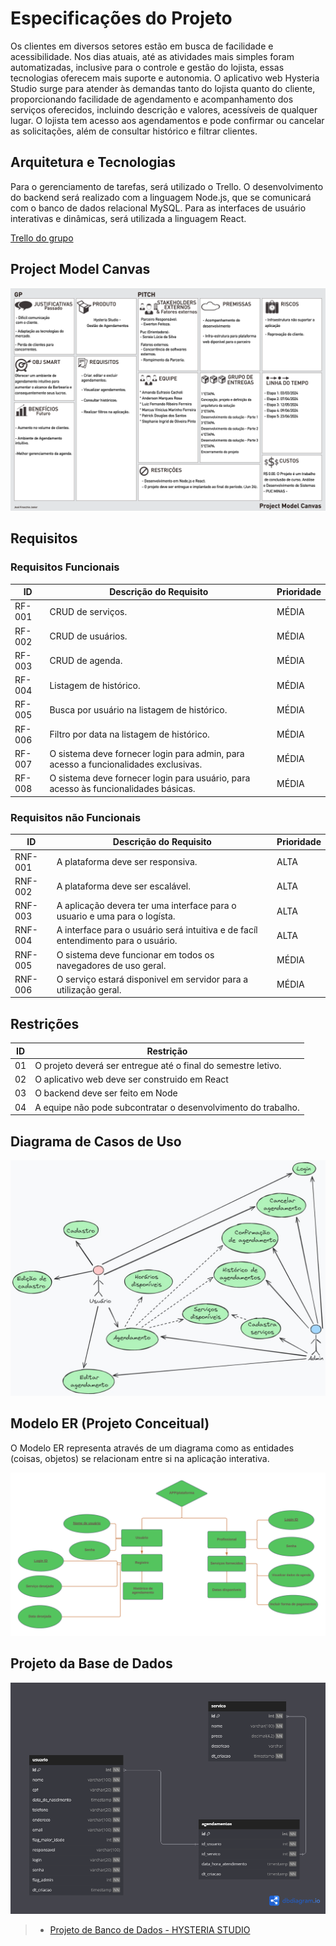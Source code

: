 # Especificações do Projeto

Os clientes em diversos setores estão em busca de facilidade e acessibilidade. Nos dias atuais, até as atividades mais simples foram automatizadas, inclusive para o controle e gestão do lojista, essas tecnologias oferecem mais suporte e autonomia. O aplicativo web Hysteria Studio surge para atender às demandas tanto do lojista quanto do cliente, proporcionando facilidade de agendamento e acompanhamento dos serviços oferecidos, incluindo descrição e valores, acessíveis de qualquer lugar. O lojista tem acesso aos agendamentos e pode confirmar ou cancelar as solicitações, além de consultar histórico e filtrar clientes.

## Arquitetura e Tecnologias

Para o gerenciamento de tarefas, será utilizado o Trello. O desenvolvimento do backend será realizado com a linguagem Node.js, que se comunicará com o banco de dados relacional MySQL. Para as interfaces de usuário interativas e dinâmicas, será utilizada a linguagem React.

[Trello do grupo](https://trello.com/b/I0T6MwnQ/hysteria-studio)

## Project Model Canvas

![Model Canvas](img/projectModelCanvas.png)

## Requisitos

### Requisitos Funcionais

| ID     | Descrição do Requisito                                                              | Prioridade |
| ------ | ----------------------------------------------------------------------------------- | ---------- |
| RF-001 | CRUD de serviços.                                                                   | MÉDIA      |
| RF-002 | CRUD de usuários.                                                                   | MÉDIA      |
| RF-003 | CRUD de agenda.                                                                     | MÉDIA      |
| RF-004 | Listagem de histórico.                                                              | MÉDIA      |
| RF-005 | Busca por usuário na listagem de histórico.                                         | MÉDIA      |
| RF-006 | Filtro por data na listagem de histórico.                                           | MÉDIA      |
| RF-007 | O sistema deve fornecer login para admin, para acesso a funcionalidades exclusivas. | MÉDIA      |
| RF-008 | O sistema deve fornecer login para usuário, para acesso às funcionalidades básicas. | MÉDIA      |

### Requisitos não Funcionais

| ID      | Descrição do Requisito                                                            | Prioridade |
| ------- | --------------------------------------------------------------------------------- | ---------- |
| RNF-001 | A plataforma deve ser responsiva.                                                 | ALTA       |
| RNF-002 | A plataforma deve ser escalável.                                                  | ALTA       |
| RNF-003 | A aplicação devera ter uma interface para o usuario e uma para o logísta.         | ALTA       |
| RNF-004 | A interface para o usuário será intuitiva e de facíl entendimento para o usuário. | ALTA       |
| RNF-005 | O sistema deve funcionar em todos os navegadores de uso geral.                    | MÉDIA      |
| RNF-006 | O serviço estará disponivel em servidor para a utilização geral.                  | MÉDIA      |

## Restrições

| ID  | Restrição                                                     |
| --- | ------------------------------------------------------------- |
| 01  | O projeto deverá ser entregue até o final do semestre letivo. |
| 02  | O aplicativo web deve ser construido em React                 |
| 03  | O backend deve ser feito em Node                              |
| 04  | A equipe não pode subcontratar o desenvolvimento do trabalho. |

## Diagrama de Casos de Uso

![Texto Alternativo](./img/diagrama-casos-de-uso.jpg)

## Modelo ER (Projeto Conceitual)

O Modelo ER representa através de um diagrama como as entidades (coisas, objetos) se relacionam entre si na aplicação interativa.

![Processo 1](img/01-Diagrama-ER.png)

## Projeto da Base de Dados

![Processo 1](img/base_de_dados.png)

> - [Projeto de Banco de Dados - HYSTERIA STUDIO](../codigo-fonte/db/banco.sql)

